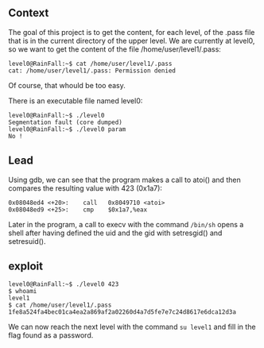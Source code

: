 ## Context

The goal of this project is to get the content, for each level, of the .pass file that is in the current directory of the upper level. We are currently at level0, so we want to get the content of the file /home/user/level1/.pass:

```
level0@RainFall:~$ cat /home/user/level1/.pass
cat: /home/user/level1/.pass: Permission denied
```
Of course, that whould be too easy.

There is an executable file named level0:
```
level0@RainFall:~$ ./level0 
Segmentation fault (core dumped)
level0@RainFall:~$ ./level0 param
No !
```

## Lead

Using gdb, we can see that the program makes a call to atoi() and then compares the resulting value with 423 (0x1a7):
```
0x08048ed4 <+20>:    call   0x8049710 <atoi>
0x08048ed9 <+25>:    cmp    $0x1a7,%eax
```

Later in the program, a call to execv with the command `/bin/sh` opens a shell after having defined the uid and the gid with setresgid() and setresuid().

## exploit

```
level0@RainFall:~$ ./level0 423
$ whoami
level1
$ cat /home/user/level1/.pass
1fe8a524fa4bec01ca4ea2a869af2a02260d4a7d5fe7e7c24d8617e6dca12d3a
```

We can now reach the next level with the command `su level1` and fill in the flag found as a password.